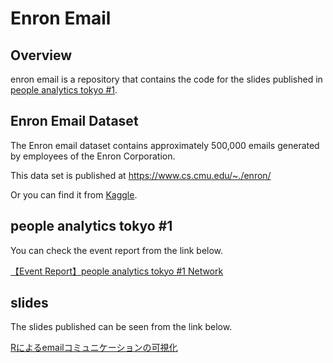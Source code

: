 # Enron Email

## Overview

enron email is a repository that contains the code for the slides published in [people analytics tokyo #1](https://people-analytics-tokyo.connpass.com/event/130158/).

## Enron Email Dataset

The Enron email dataset contains approximately 500,000 emails generated by employees of the Enron Corporation. 

This data set is published at https://www.cs.cmu.edu/~./enron/

Or you can find it from [Kaggle](https://www.kaggle.com/wcukierski/enron-email-dataset).

## people analytics tokyo #1

You can check the event report from the link below.

[【Event Report】people analytics tokyo #1 Network](https://medium.com/@marumalk/event-report-people-analytics-tokyo-1-network-b44f72eab67c)

## slides

The slides published can be seen from the link below.

[Rによるemailコミュニケーションの可視化](https://www.slideshare.net/ssuser41b71e/remail-152523908)